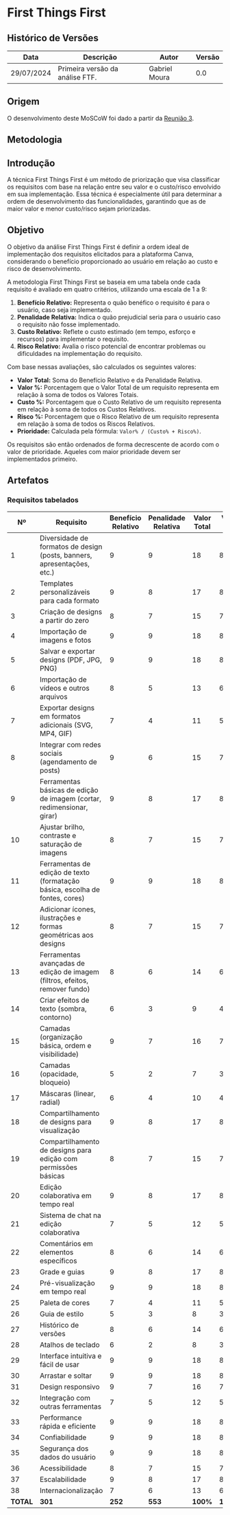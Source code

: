 # First Things First

## Histórico de Versões

| Data       | Descrição                       | Autor          | Versão |
|------------|---------------------------------|----------------|--------|
| 29/07/2024 | Primeira versão da análise FTF. | Gabriel Moura  | 0.0    |

## Origem

O desenvolvimento deste MoSCoW foi dado a partir da
[Reunião 3](../atas/reuniao03.md).

## Metodologia

## Introdução

A técnica First Things First é um método de priorização que visa classificar os
requisitos com base na relação entre seu valor e o custo/risco envolvido em sua
implementação. Essa técnica é especialmente útil para determinar a ordem de
desenvolvimento das funcionalidades, garantindo que as de maior valor e menor
custo/risco sejam priorizadas.

## Objetivo

O objetivo da análise First Things First é definir a ordem ideal de
implementação dos requisitos elicitados para a plataforma Canva, considerando o
benefício proporcionado ao usuário em relação ao custo e risco de
desenvolvimento.

A metodologia First Things First se baseia em uma tabela onde cada requisito é
avaliado em quatro critérios, utilizando uma escala de 1 a 9:

1. **Benefício Relativo:** Representa o quão benéfico o requisito é para o
   usuário, caso seja implementado. 
2. **Penalidade Relativa:** Indica o quão prejudicial seria para o usuário caso
   o requisito não fosse implementado.
3. **Custo Relativo:** Reflete o custo estimado (em tempo, esforço e recursos)
   para implementar o requisito.
4. **Risco Relativo:** Avalia o risco potencial de encontrar problemas ou
   dificuldades na implementação do requisito.

Com base nessas avaliações, são calculados os seguintes valores:

* **Valor Total:** Soma do Benefício Relativo e da Penalidade Relativa.
* **Valor %:** Porcentagem que o Valor Total de um requisito representa em
  relação à soma de todos os Valores Totais.
* **Custo %:** Porcentagem que o Custo Relativo de um requisito representa em
  relação à soma de todos os Custos Relativos.
* **Risco %:** Porcentagem que o Risco Relativo de um requisito representa em
  relação à soma de todos os Riscos Relativos.
* **Prioridade:** Calculada pela fórmula: `Valor% / (Custo% + Risco%)`.

Os requisitos são então ordenados de forma decrescente de acordo com o valor de
prioridade. Aqueles com maior prioridade devem ser implementados primeiro.

<!-- TODO(Caio): Melhorar a legibilidade desta tabela. -->

## Artefatos

### Requisitos tabelados

| Nº | Requisito | Benefício Relativo | Penalidade Relativa | Valor Total | Valor % | Custo Relativo | Custo % | Risco Relativo | Risco % | Prioridade |
|---|---|---|---|---|---|---|---|---|---|---|
| 1 | Diversidade de formatos de design (posts, banners, apresentações, etc.) | 9 | 9 | 18 | 8.87% | 8 | 9.09% | 2 | 2.63% | **0.70** |
| 2 | Templates personalizáveis para cada formato | 9 | 8 | 17 | 8.37% | 7 | 8.00% | 3 | 3.95% | **0.72** |
| 3 | Criação de designs a partir do zero | 8 | 7 | 15 | 7.39% | 6 | 6.82% | 4 | 5.26% | **0.69** |
| 4 | Importação de imagens e fotos | 9 | 9 | 18 | 8.87% | 5 | 5.68% | 2 | 2.63% | **1.05** |
| 5 | Salvar e exportar designs (PDF, JPG, PNG) | 9 | 9 | 18 | 8.87% | 4 | 4.55% | 1 | 1.32% | **1.45** |
| 6 | Importação de vídeos e outros arquivos | 8 | 5 | 13 | 6.41% | 6 | 7.14% | 4 | 5.26% | **0.64** |
| 7 | Exportar designs em formatos adicionais (SVG, MP4, GIF) | 7 | 4 | 11 | 5.43% | 4 | 4.76% | 3 | 3.95% | **0.76** |
| 8 | Integrar com redes sociais (agendamento de posts) | 9 | 6 | 15 | 7.41% | 7 | 8.33% | 5 | 6.41% | **0.58** |
| 9 | Ferramentas básicas de edição de imagem (cortar, redimensionar, girar) | 9 | 8 | 17 | 8.37% | 3 | 3.41% | 2 | 2.63% | **1.56** |
| 10 | Ajustar brilho, contraste e saturação de imagens | 8 | 7 | 15 | 7.39% | 2 | 2.27% | 1 | 1.32% | **2.14** |
| 11 | Ferramentas de edição de texto (formatação básica, escolha de fontes, cores) | 9 | 9 | 18 | 8.87% | 4 | 4.55% | 1 | 1.32% | **1.45** |
| 12 | Adicionar ícones, ilustrações e formas geométricas aos designs | 8 | 7 | 15 | 7.39% | 3 | 3.41% | 2 | 2.63% | **1.42** |
| 13 | Ferramentas avançadas de edição de imagem (filtros, efeitos, remover fundo) | 8 | 6 | 14 | 6.91% | 5 | 5.95% | 4 | 5.26% | **0.75** |
| 14 | Criar efeitos de texto (sombra, contorno) | 6 | 3 | 9 | 4.44% | 3 | 3.57% | 2 | 2.63% | **0.81** |
| 15 | Camadas (organização básica, ordem e visibilidade) | 9 | 7 | 16 | 7.90% | 6 | 7.14% | 3 | 3.95% | **0.73** |
| 16 | Camadas (opacidade, bloqueio) | 5 | 2 | 7 | 3.46% | 2 | 2.38% | 1 | 1.32% | **1.12** |
| 17 | Máscaras (linear, radial) | 6 | 4 | 10 | 4.93% | 4 | 4.76% | 3 | 3.95% | **0.67** |
| 18 | Compartilhamento de designs para visualização | 9 | 8 | 17 | 8.37% | 2 | 2.27% | 1 | 1.32% | **2.32** |
| 19 | Compartilhamento de designs para edição com permissões básicas | 8 | 7 | 15 | 7.39% | 3 | 3.41% | 2 | 2.63% | **1.42** |
| 20 | Edição colaborativa em tempo real  | 9 | 8 | 17 | 8.40% | 8 | 9.52% | 6 | 7.69% | **0.55** |
| 21 | Sistema de chat na edição colaborativa | 7 | 5 | 12 | 5.92% | 5 | 5.95% | 4 | 5.26% | **0.64** |
| 22 | Comentários em elementos específicos | 8 | 6 | 14 | 6.91% | 6 | 7.14% | 4 | 5.26% | **0.64** |
| 23 | Grade e guias  | 9 | 8 | 17 | 8.37% | 2 | 2.27% | 1 | 1.32% | **2.32** |
| 24 | Pré-visualização em tempo real | 9 | 9 | 18 | 8.87% | 1 | 1.14% | 1 | 1.32% | **3.92** |
| 25 | Paleta de cores | 7 | 4 | 11 | 5.43% | 3 | 3.57% | 2 | 2.63% | **0.96** |
| 26 | Guia de estilo | 5 | 3 | 8 | 3.95% | 4 | 4.76% | 3 | 3.95% | **0.48** |
| 27 | Histórico de versões | 8 | 6 | 14 | 6.91% | 7 | 8.33% | 5 | 6.41% | **0.58** |
| 28 | Atalhos de teclado | 6 | 2 | 8 | 3.95% | 2 | 2.38% | 2 | 2.63% | **0.98** |
| 29 | Interface intuitiva e fácil de usar | 9 | 9 | 18 | 8.87% | 7 | 8.00% | 1 | 1.32% | **0.86** |
| 30 | Arrastar e soltar | 9 | 9 | 18 | 8.87% | 1 | 1.14% | 1 | 1.32% | **3.92** |
| 31 | Design responsivo  | 9 | 7 | 16 | 7.90% | 5 | 5.95% | 3 | 3.95% | **0.85** |
| 32 | Integração com outras ferramentas | 7 | 5 | 12 | 5.92% | 6 | 7.14% | 4 | 5.26% | **0.59** |
| 33 | Performance rápida e eficiente | 9 | 9 | 18 | 8.87% | 9 | 10.34% | 1 | 1.32% | **0.62** |
| 34 | Confiabilidade | 9 | 9 | 18 | 8.87% | 8 | 9.09% | 1 | 1.32% | **0.74** |
| 35 | Segurança dos dados do usuário | 9 | 9 | 18 | 8.87% | 9 | 10.34% | 2 | 2.63% | **0.61** |
| 36 | Acessibilidade | 8 | 7 | 15 | 7.41% | 4 | 4.76% | 3 | 3.95% | **0.93** |
| 37 | Escalabilidade | 9 | 8 | 17 | 8.40% | 9 | 10.71% | 7 | 8.97% | **0.45** |
| 38 | Internacionalização | 7 | 6 | 13 | 6.41% | 7 | 8.33% | 6 | 7.69% | **0.51** |
| **TOTAL** | **301** | **252** | **553** | **100%** | **113** | **100%** | **89** | **100%** | **-** |
